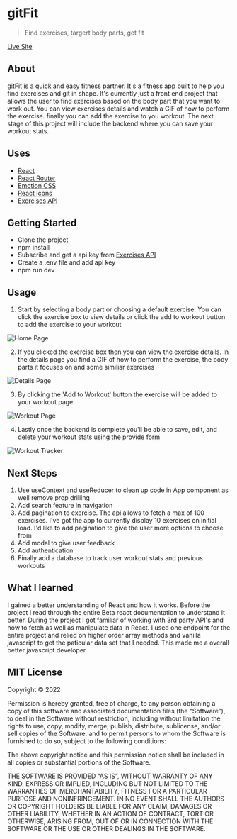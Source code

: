 # gitFit

> Find exercises, targert body parts, get fit

[Live Site](https://mygitfit.netlify.app/)

## About

gitFit is a quick and easy fitness partner. It's a fitness app built to help you find exercises and git in shape. It's currently just a front end project that allows the user to find exercises based on the body part that you want to work out. You can view exercises details and watch a GIF of how to perform the exercise. finally you can add the exercise to you workout. The next stage of this project will include the backend where you can save your workout stats.

## Uses

- [React](https://reactjs.org/)
- [React Router](https://reactrouter.com/en/main)
- [Emotion CSS](https://emotion.sh/docs/@emotion/css)
- [React Icons](https://react-icons.github.io/react-icons/)
- [Exercises API](https://rapidapi.com/ExoWatts/api/exercises2)

## Getting Started

- Clone the project
- npm install
- Subscribe and get a api key from [Exercises API](https://rapidapi.com/ExoWatts/api/exercises2)
- Create a .env file and add api key
- npm run dev

## Usage

1. Start by selecting a body part or choosing a default exercise. You can click the exercise box to view details or click the add to workout button to add the exercise to your workout

![Home Page](https://res.cloudinary.com/charley81/image/upload/v1667213901/gitFit/Home_b9ts0t.png)

2. If you clicked the exercise box then you can view the exercise details. In the details page you find a GIF of how to perform the exercise, the body parts it focuses on and some similiar exercises

![Details Page](https://res.cloudinary.com/charley81/image/upload/v1667213900/gitFit/Details_wnfw8p.png)

3. By clicking the 'Add to Workout' button the exercise will be added to your workout page

![Workout Page](https://res.cloudinary.com/charley81/image/upload/v1667213900/gitFit/Workout_sjdqlu.png)

4. Lastly once the backend is complete you'll be able to save, edit, and delete your workout stats using the provide form

![Workout Tracker](https://res.cloudinary.com/charley81/image/upload/v1667213900/gitFit/Tracker_kj2ilg.png)

## Next Steps

1. Use useContext and useReducer to clean up code in App component as well remove prop drilling
2. Add search feature in navigation
3. Add pagination to exercise. The api allows to fetch a max of 100 exercises. I've got the app to currently display 10 exercises on initial load. I'd like to add pagination to give the user more options to choose from
4. Add modal to give user feedback
5. Add authentication
6. Finally add a database to track user workout stats and previous workouts

## What I learned

I gained a better understanding of React and how it works. Before the project I read through the entire Beta react documentation to understand it better. During the project I got familiar of working with 3rd party API's and how to fetch as well as manipulate data in React. I used one endpoint for the entire project and relied on higher order array methods and vanilla javascript to get the paticular data set that I needed. This made me a overall better javascript developer

## MIT License

Copyright © 2022 <copyright holders>

Permission is hereby granted, free of charge, to any person obtaining a copy of this software and associated documentation files (the “Software”), to deal in the Software without restriction, including without limitation the rights to use, copy, modify, merge, publish, distribute, sublicense, and/or sell copies of the Software, and to permit persons to whom the Software is furnished to do so, subject to the following conditions:

The above copyright notice and this permission notice shall be included in all copies or substantial portions of the Software.

THE SOFTWARE IS PROVIDED “AS IS”, WITHOUT WARRANTY OF ANY KIND, EXPRESS OR IMPLIED, INCLUDING BUT NOT LIMITED TO THE WARRANTIES OF MERCHANTABILITY, FITNESS FOR A PARTICULAR PURPOSE AND NONINFRINGEMENT. IN NO EVENT SHALL THE AUTHORS OR COPYRIGHT HOLDERS BE LIABLE FOR ANY CLAIM, DAMAGES OR OTHER LIABILITY, WHETHER IN AN ACTION OF CONTRACT, TORT OR OTHERWISE, ARISING FROM, OUT OF OR IN CONNECTION WITH THE SOFTWARE OR THE USE OR OTHER DEALINGS IN THE SOFTWARE.
